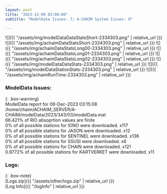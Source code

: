 ```yaml
---
layout: post
title: "2023-12-09 03:00:00"
subtitle: "ModelData Issues: 7; A-CHAIM System Issues: 0"

---
```


![]({{ "/assets/img/modelDataDataStatsShort-2334303.png" | relative_url }})
![]({{ "/assets/img/achaimDataStatsShort-2334303.png" | relative_url }})
![]({{ "/assets/img/achaimDataStatsLong00-2334303.png" | relative_url }})
![]({{ "/assets/img/achaimDataStatsLong01-2334303.png" | relative_url }})
![]({{ "/assets/img/achaimDataStatsLong02-2334303.png" | relative_url }})
![]({{ "/assets/img/modelDataDataStats-2334303.png" | relative_url }})
![]({{ "/assets/img/modelDataStationStats-2334303.png" | relative_url }})
![]({{ "/assets/img/achaimRunTime-2334303.png" | relative_url }})


### ModelData Issues:  
  
{: .box-warning}  
 ModelData report for 09-Dec-2023 03:15:08   
 /home/chaim/ACHAIM_SERVER/A-CHAIM/modelData/2023/343/03/modelData.mat   
 66.421% of RIO absoprtion values are finite   
 0% of all possible stations for IONO were downloaded. x117   
 0% of all possible stations for JASON were downloaded. x12   
 0% of all possible stations for SENTINEL were downloaded. x136   
 0% of all possible stations for SSUSI were downloaded. x6   
 0% of all possible stations for CHAIN were downloaded. x121   
 0.9772% of all possible stations for KARTVERKET were downloaded. x11   
  


### Logs:  
  
{: .box-note}  
[Logs.zip]({{ "/assets/other/logs.zip" | relative_url }})  
[Log Info]({{ "/logInfo" | relative_url }})  
